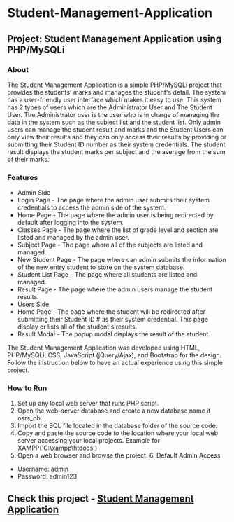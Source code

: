 # Student-Management-Application

## Project: Student Management Application using PHP/MySQLi

### About
The Student Management Application is a simple PHP/MySQLi project that provides the students' marks and manages the student's detail. The system has a user-friendly user interface which makes it easy to use. This system has 2 types of users which are the Administrator User and The Student User. The Administrator user is the user who is in charge of managing the data in the system such as the subject list and the student list. Only admin users can manage the student result and marks and the Student Users can only view their results and they can only access their results by providing or submitting their Student ID number as their system credentials. The student result displays the student marks per subject and the average from the sum of their marks.

### Features
- Admin Side
- Login Page - The page where the admin user submits their system credentials to access the admin side of the system.
- Home Page - The page where the admin user is being redirected by default after logging into the system.
- Classes Page - The page where the list of grade level and section are listed and managed by the admin user.
- Subject Page - The page where all of the subjects are listed and managed.
- New Student Page - The page where can admin submits the information of the new entry student to store on the system database.
- Student List Page - The page where all students are listed and managed.
- Result Page - The page where the admin users manage the student results.
- Users Side
- Home Page - The page where the student will be redirected after submitting their Student ID # as their system credential. This page display or lists all of the student's results.
- Result Modal - The popup modal displays the result of the student.

The Student Management Application was developed using HTML, PHP/MySQLi, CSS, JavaScript (jQuery/Ajax), and Bootstrap for the design. Follow the instruction below to have an actual experience using this simple project.

### How to Run
1. Set up any local web server that runs PHP script.
2. Open the web-server database and create a new database name it osrs_db.
3. Import the SQL file located in the database folder of the source code.
4. Copy and paste the source code to the location where your local web server accessing your local projects. Example for XAMPP('C:\xampp\htdocs')
5. Open a web browser and browse the project.
​​​​​​​6. Default Admin Access
- Username: admin
- Password: admin123

## Check this project - [Student Management Application](http://studentmanagementapplication.great-site.net/)
